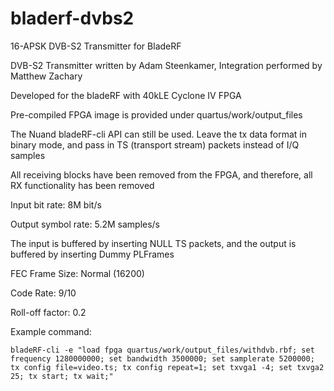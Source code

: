 # bladerf-dvbs2
16-APSK DVB-S2 Transmitter for BladeRF

DVB-S2 Transmitter written by Adam Steenkamer, Integration performed by Matthew Zachary

Developed for the bladeRF with 40kLE Cyclone IV FPGA


Pre-compiled FPGA image is provided under quartus/work/output_files

The Nuand bladeRF-cli API can still be used. Leave the tx data format in binary mode, and pass in TS (transport stream) packets instead of I/Q samples

All receiving blocks have been removed from the FPGA, and therefore, all RX functionality has been removed


Input bit rate: 8M bit/s

Output symbol rate: 5.2M samples/s

The input is buffered by inserting NULL TS packets, and the output is buffered by inserting Dummy PLFrames

FEC Frame Size: Normal (16200)

Code Rate: 9/10

Roll-off factor: 0.2


Example command:

	bladeRF-cli -e "load fpga quartus/work/output_files/withdvb.rbf; set frequency 1280000000; set bandwidth 3500000; set samplerate 5200000; tx config file=video.ts; tx config repeat=1; set txvga1 -4; set txvga2 25; tx start; tx wait;"
